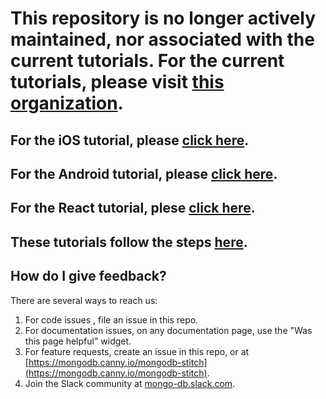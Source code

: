 # This repository is no longer actively maintained, nor associated with the current tutorials. For the current tutorials, please visit [this organization](https://github.com/mongodb-university).

## For the iOS tutorial, please [click here](https://github.com/mongodb-university/stitch-tutorial-todo-ios).

## For the Android tutorial, please [click here](https://github.com/mongodb-university/stitch-tutorial-todo-android).

## For the React tutorial, plese [click here](https://github.com/mongodb-university/stitch-tutorial-todo-web).

## These tutorials follow the steps [here](https://docs.mongodb.com/stitch/tutorials/guides/todo-guide-1/).

## How do I give feedback?
There are several ways to reach us:
1. For code issues , file an issue in this repo.
2. For documentation issues, on any documentation page, use the "Was this page helpful" widget.
3. For feature requests, create an issue in this repo, or at [https://mongodb.canny.io/mongodb-stitch](https://mongodb.canny.io/mongodb-stitch).
4. Join the Slack community at [mongo-db.slack.com](https://community-slack.mongodb.com).
